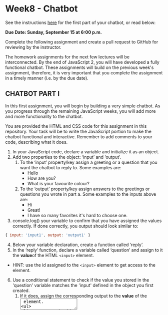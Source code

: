 # Week8 - Chatbot

See the instructions [here](https://docs.google.com/document/d/1123vh08osRkCyqsnyR0SQMC1n4l0DlDIS0OYSrPSlY0/edit?usp=sharing) for the first part of your chatbot, or read below:

**Due Date: Sunday, September 15 at 6:00 p.m.**

Complete the following assignment and create a pull request to GitHub for reviewing by the instructor. 

The homework assignments for the next few lectures will be interconnected. By the end of JavaScript 2, you will have developed a fully functional chatbot. These assignments will build on the previous week's assignment, therefore, it is very important that you complete the assignment in a timely manner (i.e. by the due date).

## CHATBOT PART I

In this first assignment, you will begin by building a very simple chatbot. As you progress through the remaining JavaScript weeks, you will add more and more functionality to the chatbot.

You are provided the HTML and CSS code for this assignment in this repository. Your task will be to write the JavaScript portion to make the chatbot functional and interactive. Remember to add comments to your code, describing what it does.

1. In your JavaScript code, declare a variable and initialize it as an object.
2. Add two properties to the object: ‘input’ and ‘output’.
    1. To the ‘input’ property/key assign a greeting or a question that you want the chatbot to reply to. Some examples are:
        *   Hello
        *   How are you?
        *   What is your favourite colour?
    2. To the ‘output’ property/key assign answers to the greetings or questions you wrote in part a. Some examples to the inputs above are:
        *   Hi
        *   Great!
        *   I have so many favorites it's hard to choose one.
3. console.log() your variable to confirm that you have assigned the values correctly. If done correctly, you output should look similar to:
```js
{ input: 'input1', output: 'output1' }
```

4. Below your variable declaration, create a function called ‘reply’.
5. In the ‘reply’ function, declare a variable called ‘question’ and assign to it the **value**of the HTML `<input>` element. 
  - HINT: use the id assigned to the `<input>` element to get access to the element.
6. Use a conditional statement to check if the value you stored in the 'question' variable matches the 'input' defined in the object you first created.
     1. If it does, assign the corresponding output to the **value** of the <textarea> element. 
         - HINT: use the id assigned to the `<textarea>` element to get access to the element.
     2. if it does not, assign the string "I don't understand that command. Please enter another." to the **value** of the `<textarea>` element.
  - HINT: use the id assigned to the `<textarea>` element to get access to the element.
7. Below your 'reply' function, attach a 'click' event listener to the `<button>` element defined in the HTML file. 
  - HINT: use the id assigned to the `<button>` element to get access to the element.
    Alternatively, you can modify the HTML to add a `<form>` element around the `<input>` and `<button>` and attach an event listener the form's `submit` event. This will allow you to use the enter key to enter input as well.
8. Save your JavaScript code. You now have a functional simple chatbot. Try it out by opening the 'index.html' file in your browser. REMEMBER to include your JavaScript code in the ‘index.html’ file either internally or externally.

### SUBMISSION

Before submitting your assignment, remember to organize your code according to the best practices for structuring code files, as explained in the class. This means:

*   HTML, CSS, and JS code should be in separate files
*   All files should be organized into their respective folders

### EVALUATION

When evaluating this assignment, we will be looking for:

*   Proper code formatting
*   Correct structuring of code files
*   Descriptive comments within code
*   Functionality of the chatbot (if it’s working or not)

### BONUS

Try out different ‘input’ and ‘output’ statements with the chatbot. 
Add your own CSS and/or restructure the HTML to your liking. Make your chatbot unique!

HINT: you will need these in part 2.
